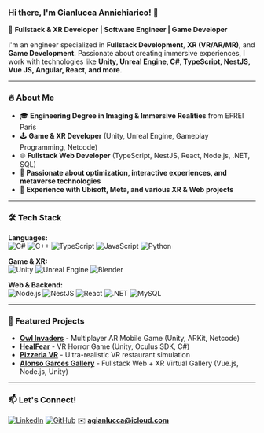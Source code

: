 ### Hi there, I'm Gianlucca Annichiarico! 👋

🚀 **Fullstack & XR Developer | Software Engineer | Game Developer**

I'm an engineer specialized in **Fullstack Development**, **XR (VR/AR/MR)**, and **Game Development**. Passionate about creating immersive experiences, I work with technologies like **Unity, Unreal Engine, C#, TypeScript, NestJS, Vue JS, Angular, React, and more**.

---

### 🔥 About Me
- 🎓 **Engineering Degree in Imaging & Immersive Realities** from EFREI Paris
- 🕹️ **Game & XR Developer** (Unity, Unreal Engine, Gameplay Programming, Netcode)
- 🌐 **Fullstack Web Developer** (TypeScript, NestJS, React, Node.js, .NET, SQL)
- 🎯 **Passionate about optimization, interactive experiences, and metaverse technologies**
- 🚀 **Experience with Ubisoft, Meta, and various XR & Web projects**

---

### 🛠️ Tech Stack

**Languages:**  
![C#](https://img.shields.io/badge/-C%23-239120?style=flat-square&logo=c-sharp&logoColor=white)
![C++](https://img.shields.io/badge/-C%2B%2B-00599C?style=flat-square&logo=c%2B%2B&logoColor=white)
![TypeScript](https://img.shields.io/badge/-TypeScript-007ACC?style=flat-square&logo=typescript&logoColor=white)
![JavaScript](https://img.shields.io/badge/-JavaScript-F7DF1E?style=flat-square&logo=javascript&logoColor=black)
![Python](https://img.shields.io/badge/-Python-3776AB?style=flat-square&logo=python&logoColor=white)

**Game & XR:**  
![Unity](https://img.shields.io/badge/-Unity-000000?style=flat-square&logo=unity&logoColor=white)
![Unreal Engine](https://img.shields.io/badge/-Unreal%20Engine-313131?style=flat-square&logo=unreal-engine&logoColor=white)
![Blender](https://img.shields.io/badge/-Blender-F5792A?style=flat-square&logo=blender&logoColor=white)

**Web & Backend:**  
![Node.js](https://img.shields.io/badge/-Node.js-339933?style=flat-square&logo=node.js&logoColor=white)
![NestJS](https://img.shields.io/badge/-NestJS-E0234E?style=flat-square&logo=nestjs&logoColor=white)
![React](https://img.shields.io/badge/-React-61DAFB?style=flat-square&logo=react&logoColor=black)
![.NET](https://img.shields.io/badge/-.NET-512BD4?style=flat-square&logo=dotnet&logoColor=white)
![MySQL](https://img.shields.io/badge/-MySQL-4479A1?style=flat-square&logo=mysql&logoColor=white)

---

### 📌 Featured Projects

- **[Owl Invaders](https://github.com/Gintyo/owl-invaders)** - Multiplayer AR Mobile Game (Unity, ARKit, Netcode)
- **[HealFear](https://github.com/Gintyo/healfear)** - VR Horror Game (Unity, Oculus SDK, C#)
- **[Pizzeria VR](https://github.com/Gintyo/pizzeria-vr)** - Ultra-realistic VR restaurant simulation
- **[Alonso Garces Gallery](https://github.com/Gintyo/gallery-xr)** - Fullstack Web + XR Virtual Gallery (Vue.js, Node.js, Unity)

---

### 📫 Let's Connect!

[![LinkedIn](https://img.shields.io/badge/-LinkedIn-0077B5?style=flat-square&logo=linkedin&logoColor=white)](https://www.linkedin.com/in/gianlucca-annichiarico)
[![GitHub](https://img.shields.io/badge/-GitHub-181717?style=flat-square&logo=github&logoColor=white)](https://github.com/Gintyo)
✉️ **agianlucca@icloud.com**
